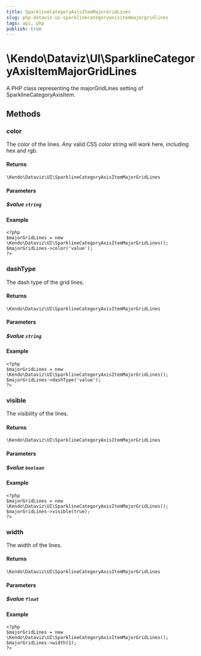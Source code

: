 ```yaml
---
title: SparklineCategoryAxisItemMajorGridLines
slug: php-dataviz-ui-sparklinecategoryaxisitemmajorgridlines
tags: api, php
publish: true
---
```


# \Kendo\Dataviz\UI\SparklineCategoryAxisItemMajorGridLines

A PHP class representing the majorGridLines setting of SparklineCategoryAxisItem.


## Methods

### color
The color of the lines. Any valid CSS color string will work here, including hex and rgb.

#### Returns
`\Kendo\Dataviz\UI\SparklineCategoryAxisItemMajorGridLines`

#### Parameters

##### $value `string`



#### Example 
    <?php
    $majorGridLines = new \Kendo\Dataviz\UI\SparklineCategoryAxisItemMajorGridLines();
    $majorGridLines->color('value');
    ?>

### dashType
The dash type of the grid lines.

#### Returns
`\Kendo\Dataviz\UI\SparklineCategoryAxisItemMajorGridLines`

#### Parameters

##### $value `string`



#### Example 
    <?php
    $majorGridLines = new \Kendo\Dataviz\UI\SparklineCategoryAxisItemMajorGridLines();
    $majorGridLines->dashType('value');
    ?>

### visible
The visibility of the lines.

#### Returns
`\Kendo\Dataviz\UI\SparklineCategoryAxisItemMajorGridLines`

#### Parameters

##### $value `boolean`



#### Example 
    <?php
    $majorGridLines = new \Kendo\Dataviz\UI\SparklineCategoryAxisItemMajorGridLines();
    $majorGridLines->visible(true);
    ?>

### width
The width of the lines.

#### Returns
`\Kendo\Dataviz\UI\SparklineCategoryAxisItemMajorGridLines`

#### Parameters

##### $value `float`



#### Example 
    <?php
    $majorGridLines = new \Kendo\Dataviz\UI\SparklineCategoryAxisItemMajorGridLines();
    $majorGridLines->width(1);
    ?>

